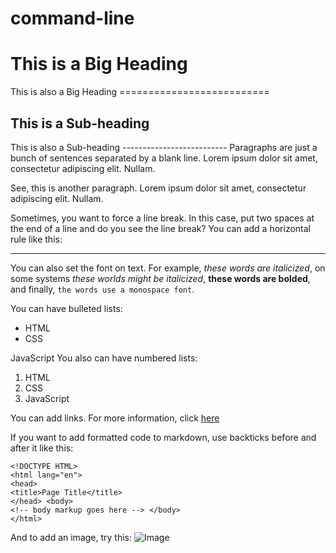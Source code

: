 # command-line
# This is a Big Heading 
This is also a Big Heading ========================== 
## This is a Sub-heading 
This is also a Sub-heading -------------------------- 
Paragraphs are just a bunch of sentences separated by a blank line. Lorem ipsum dolor sit amet, consectetur adipiscing elit. Nullam. 

See, this is another paragraph. Lorem ipsum dolor sit amet, consectetur adipiscing elit. Nullam. 

Sometimes, you want to force a line break. In this case, put two spaces at the end of a line and do you see the line break? You can add a horizontal rule like this:

--- 

You can also set the font on text. For example, _these words are italicized_, on some systems *these worlds might be italicized*, **these words are bolded**, and finally, `the words use a monospace font`. 

You can have bulleted lists: 
* HTML
* CSS

JavaScript You also can have numbered lists:
  1. HTML
  2. CSS
  3. JavaScript

You can add links. For more information, click [here](https://en.wikipedia.org/wiki/Markdown) 

If you want to add formatted code to markdown, use backticks before and after it like this:
```
<!DOCTYPE HTML>
<html lang="en">
<head>
<title>Page Title</title>
</head> <body>
<!-- body markup goes here --> </body>
</html> 
``` 

And to add an image, try this: 
![Image](images/readme-images/dana.jpg "icon")

